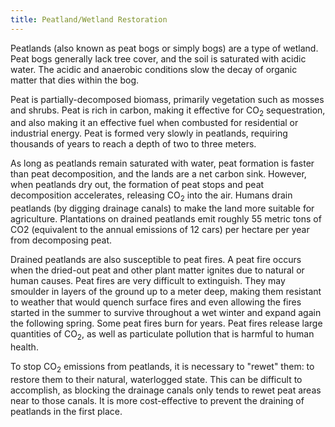 ```yaml
---
title: Peatland/Wetland Restoration
---
```


Peatlands (also known as peat bogs or simply bogs) are a type of wetland.  Peat bogs generally lack tree cover, and the soil is saturated with acidic water.  The acidic and anaerobic conditions slow the decay of organic matter that dies within the bog.

Peat is partially-decomposed biomass, primarily vegetation such as mosses and shrubs.  Peat is rich in carbon, making it effective for CO<sub>2</sub> sequestration, and also making it an effective fuel when combusted for residential or industrial energy.  Peat is formed very slowly in peatlands, requiring thousands of years to reach a depth of two to three meters.

As long as peatlands remain saturated with water, peat formation is faster than peat decomposition, and the lands are a net carbon sink.  However, when peatlands dry out, the formation of peat stops and peat decomposition accelerates, releasing CO<sub>2</sub> into the air.  Humans drain peatlands (by digging drainage canals) to make the land more suitable for agriculture.  Plantations on drained peatlands emit roughly 55 metric tons of CO2 (equivalent to the annual emissions of 12 cars) per hectare per year from decomposing peat.

Drained peatlands are also susceptible to peat fires.  A peat fire occurs when the dried-out peat and other plant matter ignites due to natural or human causes.  Peat fires are very difficult to extinguish.  They may smoulder in layers of the ground up to a meter deep, making them resistant to weather that would quench surface fires and even allowing the fires started in the summer to survive throughout a wet winter and expand again the following spring.  Some peat fires burn for years.  Peat fires release large quantities of CO<sub>2</sub>, as well as particulate pollution that is harmful to human health.

To stop CO<sub>2</sub> emissions from peatlands, it is necessary to "rewet" them: to restore them to their natural, waterlogged state.  This can be difficult to accomplish, as blocking the drainage canals only tends to rewet peat areas near to those canals.  It is more cost-effective to prevent the draining of peatlands in the first place.
